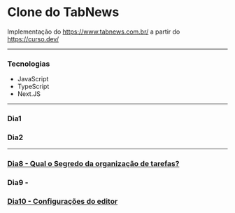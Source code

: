 # Clone do TabNews

Implementação do https://www.tabnews.com.br/ a partir do https://curso.dev/

---

### Tecnologias

- JavaScript
- TypeScript
- Next.JS

---

### Dia1

### Dia2

---

### [Dia8 - Qual o Segredo da organização de tarefas?](./docs/day8.md)

### Dia9 -

### [Dia10 - Configurações do editor](./docs/day10.md)
